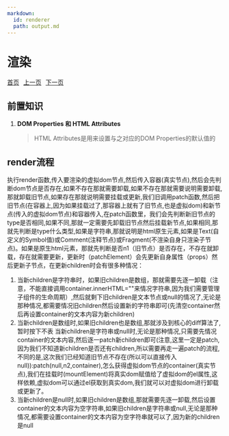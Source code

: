 ```yaml
---
markdown:
  id: renderer
  path: output.md
---
```


# 渲染

<p style="display: flex; justify-content: start; gap: 10px;">
  <a href="../README.md">首页</a>
  <a href="../reactivity/README.md">上一页</a>
  <a href="../problems/README.md">下一页</a>
</p>

## 前置知识

  1. **DOM Properties 和 HTML Attributes**

     >HTML Attributes是用来设置与之对应的DOM Properties的默认值的

## render流程

  执行render函数,传入要渲染的虚拟dom节点,然后传入容器(真实节点),然后会先判断dom节点是否存在,如果不存在那就需要卸载,如果不存在那就需要说明需要卸载,那就卸载旧节点,如果存在那就说明需要挂载或更新,我们旧调用patch函数,然后把旧节点(在容器上,因为如果挂载过了,那容器上就有了旧节点,也是虚拟dom)和新节点(传入的虚拟dom节点)和容器传入,在patch函数里，我们会先判断新旧节点的type是否相同,如果不同,那就一定需要先卸载旧节点然后挂载新节点,如果相同,那就先判断是type什么类型,如果是字符串,那就说明是html原生元素,如果是Text(自定义的Symbol值)或Comment(注释节点)或Fragment(不渲染自身只渲染子节点)。如果是原生html元素，那就先判断是否n1（旧节点）是否存在，不存在就卸载，存在就需要更新，更新时（patchElement）会先更新自身属性（props）然后更新子节点，在更新children时会有很多种情况：

  1. 当新children是字符串时，如果旧children是数组，那就需要先逐一卸载（注意，不能直接调用container.innerHTML=""来情况字符串,因为我们需要管理子组件的生命周期）,然后就剩下旧children是文本节点或null的情况了,无论是那种情况,都需要情况旧children然后设置新的字符串即可(先清空container然后再设置container的文本内容为新children)
  2. 当新children是数组时,如果旧children也是数组,那就涉及到核心的diff算法了,暂时按下不表
     当新children是字符串或null时,无论是那种情况,只需要先情况container的文本内容,然后逐一patch新children即可(注意,这里一定是patch,因为我们不知道新children是否还有children,所以需要再走一遍patch的流程,不同的是,这次我们已经知道旧节点不存在(所以可以直接传入null)):patch(null,n2,container),怎么获得虚拟dom节点的container(真实节点),我们在挂载时(mountElement)将真实dom赋值给了虚拟dom的el属性,这样依赖,虚拟dom可以通过el获取到真实dom,我们就可以对虚拟dom进行卸载或更新了。
  3. 当新children是null时,如果旧children是数组,那就需要先逐一卸载,然后设置container的文本内容为空字符串,如果旧children是字符串或null,无论是那种情况,都需要设置container的文本内容为空字符串就可以了,因为新的children是null

